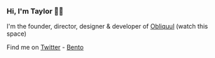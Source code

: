 ### Hi, I'm Taylor 👋🏻

I'm the founder, director, designer & developer of [Obliquul](https://obliquul.com/) (watch this space)

Find me on [Twitter](https://twitter.com/tdeverx) - [Bento](https://bento.com/tdeverx)
